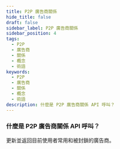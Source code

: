 ```yaml
---
title: P2P 廣告商關係
hide_title: false
draft: false
sidebar_label: P2P 廣告商關係
sidebar_position: 4
tags:
  - P2P
  - 廣告商
  - 關係
  - 概念
  - 術語
keywords:
  - P2P
  - 廣告商
  - 關係
  - 概念
  - 術語
description: 什麼是 P2P 廣告商關係 API 呼叫？
---
```


### 什麼是 P2P 廣告商關係 API 呼叫？

更新並返回目前使用者常用和被封鎖的廣告商。
